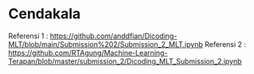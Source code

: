 # Cendakala


Referensi 1 : https://github.com/anddfian/Dicoding-MLT/blob/main/Submission%202/Submission_2_MLT.ipynb
Referensi 2 : https://github.com/RTAgung/Machine-Learning-Terapan/blob/master/submission_2/Dicoding_MLT_Submission_2.ipynb
